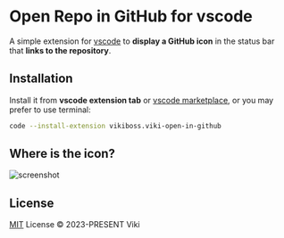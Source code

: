 # Open Repo in GitHub for vscode

A simple extension for [vscode](https://code.visualstudio.com/) to **display a GitHub icon** in the status bar that **links to the repository**.

## Installation

Install it from **vscode extension tab** or [vscode marketplace](https://marketplace.visualstudio.com/items?itemName=vikiboss.viki-open-in-github), or you may prefer to use terminal:

```bash
code --install-extension vikiboss.viki-open-in-github
```

## Where is the icon?

![screenshot](https://gh-raw.deno.dev/vikiboss/vscode-open-in-github/main/screenshot.png)

## License

[MIT](LICENSE) License © 2023-PRESENT Viki
